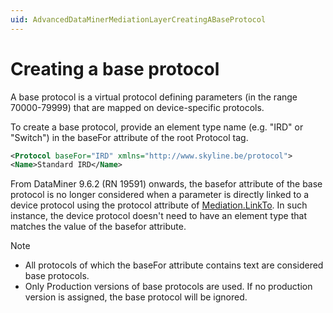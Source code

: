 ```yaml
---
uid: AdvancedDataMinerMediationLayerCreatingABaseProtocol
---
```


# Creating a base protocol

A base protocol is a virtual protocol defining parameters (in the range 70000-79999) that are mapped on device-specific protocols.

To create a base protocol, provide an element type name (e.g. "IRD" or "Switch") in the baseFor attribute of the root Protocol tag.

```xml
<Protocol baseFor="IRD" xmlns="http://www.skyline.be/protocol">
<Name>Standard IRD</Name>
```

From DataMiner 9.6.2 (RN 19591) onwards, the basefor attribute of the base protocol is no longer considered when a parameter is directly linked to a device protocol using the protocol attribute of [Mediation.LinkTo](xref:Protocol.Params.Param.Mediation.LinkTo). In such instance, the device protocol doesn't need to have an element type that matches the value of the basefor attribute.

> [!NOTE]
>
> - All protocols of which the baseFor attribute contains text are considered base protocols.
> - Only Production versions of base protocols are used. If no production version is assigned, the base protocol will be ignored.
